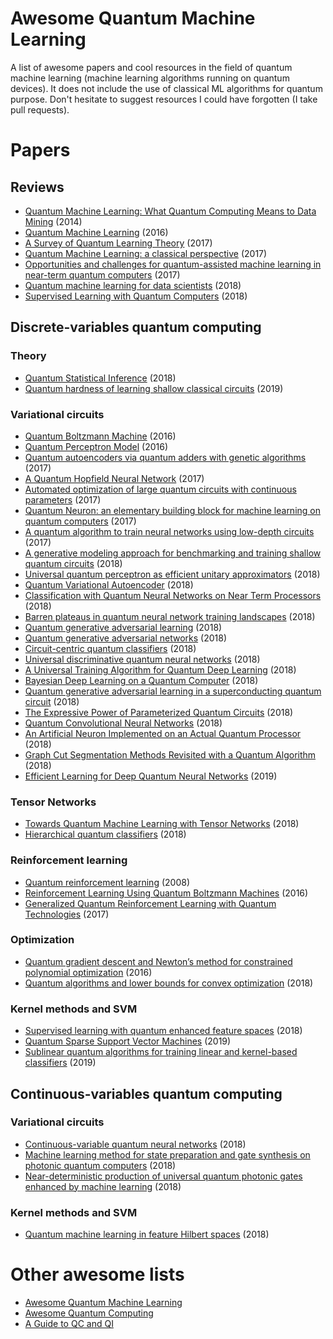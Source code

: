 # Awesome Quantum Machine Learning

A list of awesome papers and cool resources in the field of quantum machine learning (machine learning algorithms running on quantum devices). It does not include the use of classical ML algorithms for quantum purpose. Don't hesitate to suggest resources I could have forgotten (I take pull requests).

# Papers

## Reviews

* [Quantum Machine Learning: What Quantum Computing Means to Data Mining](https://www.researchgate.net/publication/264825604_Quantum_Machine_Learning_What_Quantum_Computing_Means_to_Data_Mining) (2014)
* [Quantum Machine Learning](https://arxiv.org/abs/1611.09347v2) (2016)
* [A Survey of Quantum Learning Theory](https://arxiv.org/abs/1701.06806) (2017)
* [Quantum Machine Learning: a classical perspective](https://arxiv.org/abs/1707.08561) (2017)
* [Opportunities and challenges for quantum-assisted machine learning in near-term quantum computers](https://arxiv.org/abs/1708.09757) (2017)
* [Quantum machine learning for data scientists](https://arxiv.org/abs/1804.10068) (2018)
* [Supervised Learning with Quantum Computers](https://www.springer.com/gp/book/9783319964232) (2018)

## Discrete-variables quantum computing

### Theory

* [Quantum Statistical Inference](https://arxiv.org/abs/1812.04877) (2018)
* [Quantum hardness of learning shallow classical circuits](https://arxiv.org/abs/1903.02840) (2019)

### Variational circuits

* [Quantum Boltzmann Machine](https://arxiv.org/abs/1601.02036) (2016)
* [Quantum Perceptron Model](https://arxiv.org/abs/1602.04799) (2016)
* [Quantum autoencoders via quantum adders with genetic algorithms](https://arxiv.org/abs/1709.07409) (2017)
* [A Quantum Hopfield Neural Network](https://arxiv.org/abs/1710.03599) (2017)
* [Automated optimization of large quantum circuits with continuous parameters](https://arxiv.org/abs/1710.07345) (2017)
* [Quantum Neuron: an elementary building block for machine learning on quantum computers](https://arxiv.org/abs/1711.11240) (2017)
* [A quantum algorithm to train neural networks using low-depth circuits](https://arxiv.org/abs/1712.05304) (2017)
* [A generative modeling approach for benchmarking and training shallow quantum circuits](https://arxiv.org/abs/1801.07686) (2018)
* [Universal quantum perceptron as efficient unitary approximators](https://arxiv.org/abs/1801.00934) (2018)
* [Quantum Variational Autoencoder](https://arxiv.org/abs/1802.05779) (2018)
* [Classification with Quantum Neural Networks on Near Term Processors](https://arxiv.org/abs/1802.06002) (2018)
* [Barren plateaus in quantum neural network training landscapes](https://arxiv.org/abs/1803.11173) (2018)
* [Quantum generative adversarial learning](https://arxiv.org/abs/1804.09139) (2018)
* [Quantum generative adversarial networks](https://arxiv.org/abs/1804.08641) (2018)
* [Circuit-centric quantum classifiers](https://arxiv.org/abs/1804.00633) (2018)
* [Universal discriminative quantum neural networks](https://arxiv.org/abs/1805.08654) (2018)
* [A Universal Training Algorithm for Quantum Deep Learning](https://arxiv.org/abs/1806.09729) (2018)
* [Bayesian Deep Learning on a Quantum Computer](https://arxiv.org/abs/1806.11463) (2018)
* [Quantum generative adversarial learning in a superconducting quantum circuit](https://arxiv.org/abs/1808.02893) (2018)
* [The Expressive Power of Parameterized Quantum Circuits](https://arxiv.org/abs/1810.11922) (2018)
* [Quantum Convolutional Neural Networks](https://arxiv.org/abs/1810.03787) (2018)
* [An Artificial Neuron Implemented on an Actual Quantum Processor](https://arxiv.org/pdf/1811.02266.pdf) (2018)
* [Graph Cut Segmentation Methods Revisited with a Quantum Algorithm](https://arxiv.org/abs/1812.03050) (2018)
* [Efficient Learning for Deep Quantum Neural Networks](https://arxiv.org/abs/1902.10445) (2019)

### Tensor Networks

* [Towards Quantum Machine Learning with Tensor Networks](https://arxiv.org/abs/1803.11537) (2018)
* [Hierarchical quantum classifiers](https://arxiv.org/abs/1804.03680v1) (2018)

### Reinforcement learning

* [Quantum reinforcement learning](https://arxiv.org/abs/0810.3828) (2008)
* [Reinforcement Learning Using Quantum Boltzmann Machines](https://arxiv.org/abs/1612.05695) (2016)
* [Generalized Quantum Reinforcement Learning with Quantum Technologies](https://arxiv.org/abs/1709.07848) (2017)

### Optimization

* [Quantum gradient descent and Newton’s method for constrained polynomial optimization](https://arxiv.org/abs/1612.01789) (2016)
* [Quantum algorithms and lower bounds for convex optimization](https://arxiv.org/pdf/1809.01731.pdf) (2018)

### Kernel methods and SVM

* [Supervised learning with quantum enhanced feature spaces](https://arxiv.org/abs/1804.11326) (2018)
* [Quantum Sparse Support Vector Machines](https://arxiv.org/abs/1902.01879) (2019)
* [Sublinear quantum algorithms for training linear and kernel-based classifiers](https://arxiv.org/pdf/1904.02276.pdf) (2019)

## Continuous-variables quantum computing

### Variational circuits

* [Continuous-variable quantum neural networks](https://arxiv.org/abs/1806.06871) (2018)
* [Machine learning method for state preparation and gate synthesis on photonic quantum computers](https://arxiv.org/abs/1807.10781) (2018)
* [Near-deterministic production of universal quantum photonic gates enhanced by machine learning](https://arxiv.org/abs/1809.04680) (2018)

### Kernel methods and SVM

* [Quantum machine learning in feature Hilbert spaces](https://arxiv.org/1803.07128) (2018)

# Other awesome lists

* [Awesome Quantum Machine Learning](https://github.com/krishnakumarsekar/awesome-quantum-machine-learning)
* [Awesome Quantum Computing](https://github.com/desireevl/awesome-quantum-computing)
* [A Guide to QC and QI](https://github.com/gate42qc/Guide-to-QC-and-QI)
